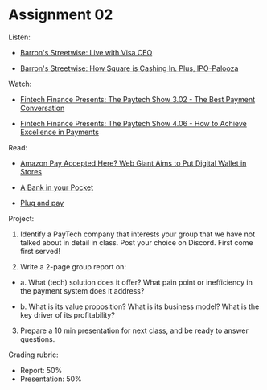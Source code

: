 # Assignment 02


Listen:

- [Barron's Streetwise: Live with Visa CEO](http://www.barrons.com/video/barrons-streetwise-live-with-visa-ceo/71FE5E41-2B2B-4035-91D7-B65B4E942E8D.html)

 - [Barron's Streetwise: How Square is Cashing In. Plus, IPO-Palooza](https://podcasts.apple.com/us/podcast/how-square-is-cashing-in-plus-ipo-palooza/id1504250328?i=1000502050751)

Watch:

- [Fintech Finance Presents: The Paytech Show 3.02 - The Best Payment Conversation](https://www.youtube.com/watch?v=zqI5KgIPc-w)

- [Fintech Finance Presents: The Paytech Show 4.06 - How to Achieve Excellence in Payments](https://www.youtube.com/watch?v=o0kPEgtVwS4&list=PL_GorMf8_ZIqLrpZ1U-AhWGONaiBbpPn6&index=6)

Read:

- [Amazon Pay Accepted Here? Web Giant Aims to Put Digital Wallet in Stores]( https://www.wsj.com/articles/amazon-pay-accepted-here-web-giant-aims-to-put-digital-wallet-in-stores-1542796827)

- [A Bank in your Pocket](https://www.economist.com/special-report/2019/05/02/young-people-and-their-phones-are-shaking-up-banking)

- [Plug and pay](https://www.economist.com/finance-and-economics/2019/11/21/big-tech-takes-aim-at-the-low-profit-retail-banking-industry)


Project:

1. Identify a PayTech company that interests your group that we have not talked about in detail in class. Post your choice on Discord.  First come first served!

2. Write a 2-page group report on:  

- a. What (tech) solution does it offer? What pain point or inefficiency in the payment system does it address?  

- b. What is its value proposition? What is its business model? What is the key driver of its profitability?

3. Prepare a 10 min presentation for next class, and be ready to answer questions.

Grading rubric:
- Report: 50%
- Presentation: 50%





